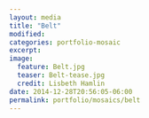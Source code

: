 ```yaml
---
layout: media
title: "Belt"
modified:
categories: portfolio-mosaic
excerpt:
image:
  feature: Belt.jpg
  teaser: Belt-tease.jpg
  credit: Lisbeth Hamlin
date: 2014-12-28T20:56:05-06:00
permalink: portfolio/mosaics/belt
---
```


